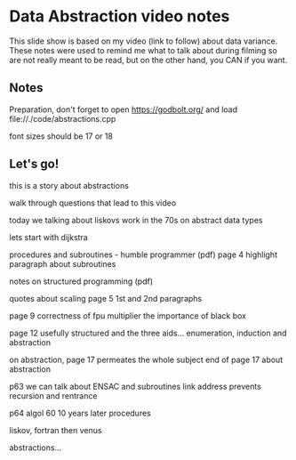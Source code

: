 # Data Abstraction video notes

This slide show is based on my video (link to follow) about data variance. These notes were used to remind me what to talk about during filming so are not really meant to be read, but on the other hand, you CAN if you want.

## Notes

Preparation, don't forget to open 
https://godbolt.org/
and load file://./code/abstractions.cpp

font sizes should be 17 or 18

## Let's go!

this is a story about abstractions

walk through questions that lead to this video 

today we talking about liskovs work in the 70s on abstract data types

lets start with dijkstra 

procedures and subroutines - humble programmer (pdf)
page 4 highlight paragraph about subroutines

notes on structured programming (pdf)

quotes about scaling 
page 5 1st and 2nd paragraphs

page 9 correctness of fpu multiplier
the importance of black box

page 12 
usefully structured and the three aids... enumeration, induction and abstraction

on abstraction, page 17 
permeates the whole subject 
end of page 17 about abstraction 

p63 we can talk about ENSAC and subroutines
link address prevents recursion and rentrance

p64
algol 60 10 years later procedures





liskov, fortran then venus 



abstractions... 







